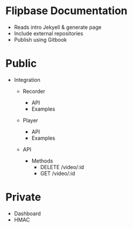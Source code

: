 # Flipbase Documentation

- Reads intro Jekyell & generate page
- Include external repositories
- Publish using Gitbook

# Public

- Integration
  
  - Recorder
    - API
    - Examples
  
  - Player
    - API
    - Examples
  
  - API
    - Methods
      - DELETE /video/:id
      - GET /video/:id


# Private

- Dashboard
- HMAC